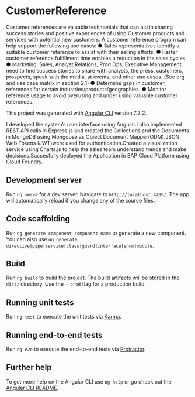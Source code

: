 # CustomerReference
Customer references are valuable testimonials that can aid in sharing success stories and positive experiences of using Customer products and services with potential new customers.  A customer reference program can help support the following use cases:
● Sales representatives identify a suitable customer reference to assist with their selling efforts.
● Faster customer reference fulfillment time enables a reduction in the sales cycles.
● Marketing, Sales, Analyst Relations, Prod Ops, Executive Management need to find success stories to share with analysts, the press, customers, prospects, speak with the media, at events, and other use cases. (See org and use case matrix in section 2.1)
● Determine gaps in customer references for certain industries/products/geographies. 
● Monitor reference usage to avoid overusing and under using valuable customer references.

This project was generated with [Angular CLI](https://github.com/angular/angular-cli) version 7.2.2.

I developed the system’s user interface using Angular.I also implemented REST API calls in Express.js and created the Collections and the Documents in MongoDB using Mongoose as Object Document Mapper(ODM).JSON Web Tokens (JWT)were used for authentication.Created a visualization service using Charts.js to help the sales team understand trends and make decisions.Succesfully deployed the Application in SAP Cloud Platform using Cloud Foundry.

## Development server

Run `ng serve` for a dev server. Navigate to `http://localhost:4200/`. The app will automatically reload if you change any of the source files.

## Code scaffolding

Run `ng generate component component-name` to generate a new component. You can also use `ng generate directive|pipe|service|class|guard|interface|enum|module`.

## Build

Run `ng build` to build the project. The build artifacts will be stored in the `dist/` directory. Use the `--prod` flag for a production build.

## Running unit tests

Run `ng test` to execute the unit tests via [Karma](https://karma-runner.github.io).

## Running end-to-end tests

Run `ng e2e` to execute the end-to-end tests via [Protractor](http://www.protractortest.org/).

## Further help

To get more help on the Angular CLI use `ng help` or go check out the [Angular CLI README](https://github.com/angular/angular-cli/blob/master/README.md).
